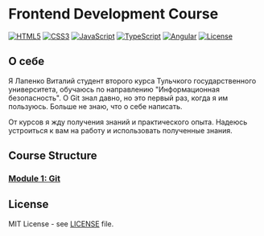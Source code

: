 # Frontend Development Course

[![HTML5](https://img.shields.io/badge/HTML5-E34F26?style=flat-square&logo=html5&logoColor=white)](https://developer.mozilla.org/en-US/docs/Web/Guide/HTML/HTML5)
[![CSS3](https://img.shields.io/badge/CSS3-1572B6?style=flat-square&logo=css3&logoColor=white)](https://developer.mozilla.org/en-US/docs/Web/CSS)
[![JavaScript](https://img.shields.io/badge/JavaScript-F7DF1E?style=flat-square&logo=javascript&logoColor=black)](https://developer.mozilla.org/en-US/docs/Web/JavaScript)
[![TypeScript](https://img.shields.io/badge/TypeScript-007ACC?style=flat-square&logo=typescript&logoColor=white)](https://www.typescriptlang.org/)
[![Angular](https://img.shields.io/badge/Angular-DD0031?style=flat-square&logo=angular&logoColor=white)](https://angular.io/)
[![License](https://img.shields.io/badge/license-MIT-blue.svg)](./LICENSE)

## О себе

Я Лапенко Виталий студент второго курса Тульчкого государственного университета, обучаюсь по направлению "Информационная безопасность". О Git знал давно, но это первый раз, когда я им пользуюсь. Больше не знаю, что о себе написать.

От курсов я жду получения знаний и практического опыта. Надеюсь устроиться к вам на работу и использовать полученные знания.

## Course Structure

### [Module 1: Git](./lesson_1)

## License

MIT License - see [LICENSE](./LICENSE) file.

